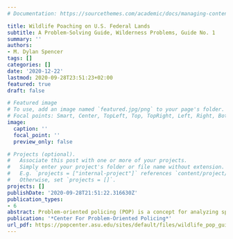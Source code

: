 ```yaml
---
# Documentation: https://sourcethemes.com/academic/docs/managing-content/

title: Wildlife Poaching on U.S. Federal Lands
subtitle: A Problem-Solving Guide, Wilderness Problems, Guide No. 1
summary: ''
authors:
- M. Dylan Spencer
tags: []
categories: []
date: '2020-12-22'
lastmod: 2020-09-28T23:51:23+02:00
featured: true
draft: false

# Featured image
# To use, add an image named `featured.jpg/png` to your page's folder.
# Focal points: Smart, Center, TopLeft, Top, TopRight, Left, Right, BottomLeft, Bottom, BottomRight.
image:
  caption: ''
  focal_point: ''
  preview_only: false

# Projects (optional).
#   Associate this post with one or more of your projects.
#   Simply enter your project's folder or file name without extension.
#   E.g. `projects = ["internal-project"]` references `content/project/deep-learning/index.md`.
#   Otherwise, set `projects = []`.
projects: []
publishDate: '2020-09-28T21:51:22.316630Z'
publication_types:
- 6
abstract: Problem-oriented policing (POP) is a concept for analyzing specific crime problems, implementing tailored interventions, and evaluating their success. While this process has largely been applied by urban police forces to reduce crime problems such as burglary of single-family houses, robbery at ATMs, and other forms of disorder, the process can be applied widely, including to problems in rural areas. Over the years, the Center for Problem-Oriented Policing has produced a collection of guides that help lead law enforcement agencies through the problem-solving process. This project is the first attempt to produce a guide for wildlife crime, namely poaching on protected federal lands in the United States. By combining the resources and knowledge of traditional POP practice and theory, the guide explores how wildlife protection agencies can restructure their thinking on poaching prevention by adopting a crime specific approach to problem-solving. Keeping with the specificity aspect of POP, this guide does not cover wildlife poaching outside of the United States, the illegal trade in wildlife products, or wildlife poaching on private or state lands. The guide is meant to be a useful tool for anyone working in conservation law enforcement or wildlife conservation.  
publication: '*Center For Problem-Oriented Policing*'
url_pdf: https://popcenter.asu.edu/sites/default/files/wildlife_pop_guide_mds_final_v2_aml.pdf
---
```

